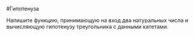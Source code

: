 #Гипотенуза

Напишите функцию, принимающую на вход два натуральных числа и вычисляющую гипотенузу треугольника с данными катетами.
